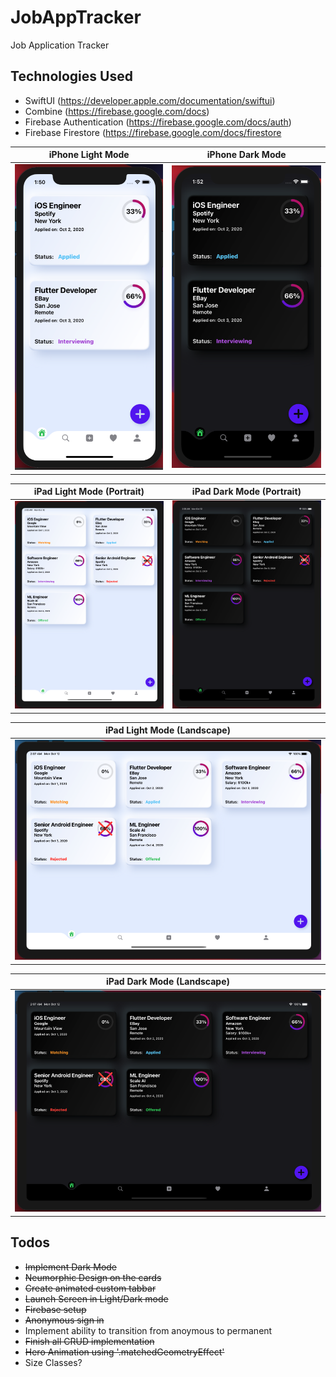 # JobAppTracker
Job Application Tracker

## Technologies Used
* SwiftUI (https://developer.apple.com/documentation/swiftui)
* Combine (https://firebase.google.com/docs)
* Firebase Authentication (https://firebase.google.com/docs/auth)
* Firebase Firestore (https://firebase.google.com/docs/firestore

| iPhone Light Mode | iPhone Dark Mode |
| --- | --- |
| ![iPhone 11 Pro Light Mode](images/iPhone11ProLightMode.png) | ![iPad Pro 2020 Portrait - Dark](images/iPhone11ProDarkMode.png) |

| iPad Light Mode (Portrait) | iPad Dark Mode (Portrait) |
| --- | --- |
| ![iPad Pro 2020 Portrait - Light](images/iPadPro2020LightPortrait.png) | ![iPad Pro 2020 Portrait - Dark](images/iPadPro2020DarkPortrait.png) |

| iPad Light Mode (Landscape) |
| --- | 
| ![iPad Pro 2020 Landscape - Light](images/iPadPro2020LightLandscape.png) | 

| iPad Dark Mode (Landscape) |
| --- | 
|![iPad Pro 2020 Landscape - Dark](images/iPadPro2020DarkLandscape.png) |


## Todos
* <strike> Implement Dark Mode </strike>
* <strike> Neumorphic Design on the cards </strike>
* <strike> Create animated custom tabbar </strike>
* <strike> Launch Screen in Light/Dark mode </strike>
* <strike> Firebase setup </strike>
* <strike> Anonymous sign in </strike>
* Implement ability to transition from anoymous to permanent
* <strike> Finish all CRUD implementation</strike>
* <strike> Hero Animation using '.matchedGeometryEffect' </strike> 
* Size Classes?

